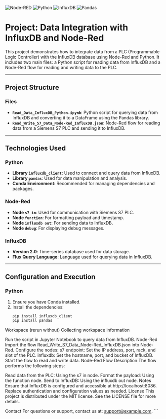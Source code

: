 ![Node-RED](https://img.shields.io/badge/Node--RED-%238F0000.svg?style=for-the-badge&logo=node-red&logoColor=white) 
![Python](https://img.shields.io/badge/python-3670A0?style=for-the-badge&logo=python&logoColor=ffdd54) 
![InfluxDB](https://img.shields.io/badge/InfluxDB-22ADF6?style=for-the-badge&logo=InfluxDB&logoColor=white) ![Pandas](https://img.shields.io/badge/pandas-%23150458.svg?style=for-the-badge&logo=pandas&logoColor=white)

# Project: Data Integration with InfluxDB and Node-Red

This project demonstrates how to integrate data from a PLC (Programmable Logic Controller) with the InfluxDB database using Node-Red and Python. It includes two main files: a Python script for reading data from InfluxDB and a Node-Red flow for reading and writing data to the PLC.

---

## Project Structure

### Files
- **`Read_Data_InfluxDB_Python.ipynb`**: Python script for querying data from InfluxDB and converting it to a DataFrame using the Pandas library.
- **`Read_Write_S7_Data_Node-Red_InfluxDB.json`**: Node-Red flow for reading data from a Siemens S7 PLC and sending it to InfluxDB.

---

## Technologies Used

### Python
- **Library `influxdb_client`**: Used to connect and query data from InfluxDB.
- **Library `pandas`**: Used for data manipulation and analysis.
- **Conda Environment**: Recommended for managing dependencies and packages.

### Node-Red
- **Node `s7 in`**: Used for communication with Siemens S7 PLC.
- **Node `function`**: For formatting payload and timestamp.
- **Node `influxdb out`**: For sending data to InfluxDB.
- **Node `debug`**: For displaying debug messages.

### InfluxDB
- **Version 2.0**: Time-series database used for data storage.
- **Flux Query Language**: Language used for querying data in InfluxDB.

---

## Configuration and Execution

### Python
1. Ensure you have Conda installed.
2. Install the dependencies:
   ```bash
   pip install influxdb_client 
   pip install pandas
   ```
Workspace
(rerun without)
Collecting workspace information

Run the script in Jupyter Notebook to query data from InfluxDB.
Node-Red
Import the flow Read_Write_S7_Data_Node-Red_InfluxDB.json into Node-Red.
Configure the nodes:
s7 endpoint: Set the IP address, port, rack, and slot of the PLC.
influxdb: Set the hostname, port, and bucket of InfluxDB.
Start the flow to read and write data.
Node-Red Flow
Description
The flow performs the following steps:

Read data from the PLC: Using the s7 in node.
Format the payload: Using the function node.
Send to InfluxDB: Using the influxdb out node.
Notes
Ensure that InfluxDB is configured and accessible at http://localhost:8086.
Replace authentication and configuration values as needed.
License
This project is distributed under the MIT license. See the LICENSE file for more details.

Contact
For questions or support, contact us at: support@example.com. ```
